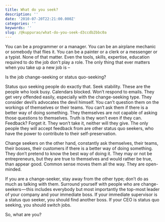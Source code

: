 ```yaml
---
title: What do you seek?
description: ''
date: '2010-07-20T22:21:00.000Z'
categories: ''
keywords: ''
slug: /@kuppurao/what-do-you-seek-d3ccdb2bbc0a
---
```


You can be a programmer or a manager. You can be an airplane mechanic or somebody that flies it. You can be a painter or a clerk or a messenger or a typist. None of that matter. Even the tools, skills, expertise, education required to do the job don’t play a role. The only thing that ever matters when you take up a new job is –

Is the job change-seeking or status quo-seeking?

Status quo seeking people do exactly that. Seek stability. These are the people who look busy. Calendars blocked. Won’t respond to emails. They get very offended easily, especially with the change-seeking type. They consider devil’s advocates the devil himself. You can’t question them on the workings of themselves or their teams. You can’t ask them if there is a better way of doing something. They themselves are not capable of asking those questions to themselves. Truth is they won’t even if they can. Feedback? Forget it. They won’t take it, neither will they give. The only people they will accept feedback from are other status quo seekers, who have the power to contribute to their self-preservation.

Change seekers on the other hand, constantly ask themselves, their teams, their bosses, their customers if there is a better way of doing something. They don’t pretend to know the best way of doing it. They may or not be entrepreneurs, but they are true to themselves and would rather be true, than appear good. Common sense moves them all the way. They are open-minded.

If you are a change-seeker, stay away from the other type; don’t do as much as talking with them. Surround yourself with people who are change-seekers — this includes everybody but most importantly the top-most leader of your company and your immediate boss. If your immediate supervisor is a status quo seeker, you should find another boss. If your CEO is status quo seeking, you should switch jobs.

So, what are you?